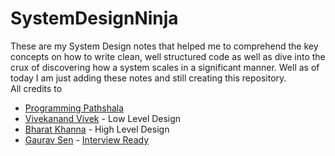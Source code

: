 # SystemDesignNinja
These are my System Design notes that helped me to comprehend the key concepts on how to write clean, well structured code as well as dive into the crux of discovering how a system scales in a significant manner. Well as of today I am just adding these notes and still creating this repository. <br>
All credits to <br>
 - [Programming Pathshala](https://renaissance.programmingpathshala.com/crack-coding-interviews)<br>
 - [Vivekanand Vivek](https://in.linkedin.com/in/vivekanand-vivek-7a4ab388) - Low Level Design <br>
 - [Bharat Khanna](https://www.linkedin.com/in/bharat-khanna-717b4817b/) - High Level Design <br>
 - [Gaurav Sen](https://www.linkedin.com/in/gkcs) - [Interview Ready](https://interviewready.io/) <br>

